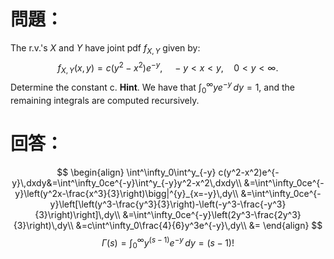 # 問題：
The r.v.'s $X$ and $Y$ have joint pdf $f_{X,Y}$ given by:
$$
f_{X,Y}(x,y)=c(y^2-x^2)e^{-y},\quad -y<x<y,\quad0<y<\infty.$$
Determine the constant c.
**Hint**. We have that $\int^\infty_0 ye^{-y}\,dy=1$, and the remaining integrals are computed recursively.
# 回答：
$$
\begin{align}
\int^\infty_0\int^y_{-y} c(y^2-x^2)e^{-y}\,dxdy&=\int^\infty_0ce^{-y}\int^y_{-y}y^2-x^2\,dxdy\\
&=\int^\infty_0ce^{-y}\left(y^2x-\frac{x^3}{3}\right)\bigg|^{y}_{x=-y}\,dy\\
&=\int^\infty_0ce^{-y}\left[\left(y^3-\frac{y^3}{3}\right)-\left(-y^3-\frac{-y^3}{3}\right)\right]\,dy\\
&=\int^\infty_0ce^{-y}\left(2y^3-\frac{2y^3}{3}\right)\,dy\\
&=c\int^\infty_0\frac{4}{6}y^3e^{-y}\,dy\\
&=
\end{align}
$$
$$
\Gamma(s)=\int^\infty_0 y^{(s-1)}e^{-y}\,dy=(s-1)!
$$